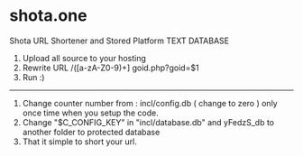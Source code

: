 # shota.one 
Shota URL Shortener and Stored Platform TEXT DATABASE 
1. Upload all source to your hosting
2. Rewrite URL /([a-zA-Z0-9)+] goid.php?goid=$1
3. Run :)

____________________________________
1. Change counter number from : incl/config.db ( change to zero ) only once time when you setup the code.
2. Change "$C_CONFIG_KEY" in "incl/database.db" and yFedzS_db to another folder to protected database
3. That it simple to short your url.

